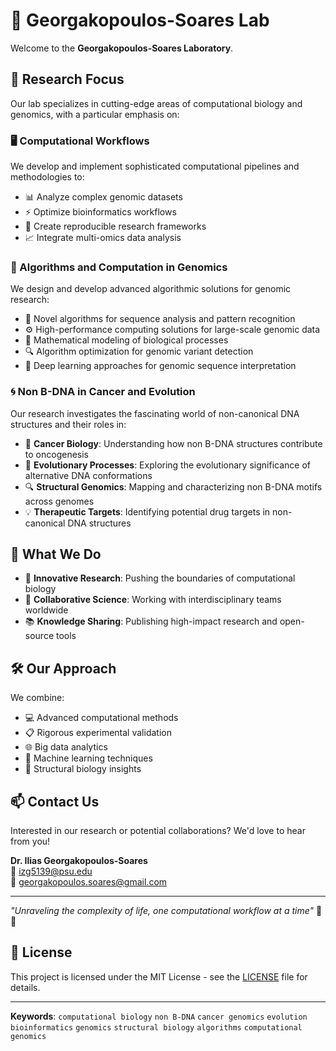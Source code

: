 # 🧬 Georgakopoulos-Soares Lab

Welcome to the **Georgakopoulos-Soares Laboratory**.

## 🔬 Research Focus

Our lab specializes in cutting-edge areas of computational biology and genomics, with a particular emphasis on:

### 🖥️ Computational Workflows

We develop and implement sophisticated computational pipelines and methodologies to:
- 📊 Analyze complex genomic datasets
- ⚡ Optimize bioinformatics workflows
- 🔧 Create reproducible research frameworks
- 📈 Integrate multi-omics data analysis

### 🧮 Algorithms and Computation in Genomics

We design and develop advanced algorithmic solutions for genomic research:
- 🧠 Novel algorithms for sequence analysis and pattern recognition
- ⚙️ High-performance computing solutions for large-scale genomic data
- 📐 Mathematical modeling of biological processes
- 🔍 Algorithm optimization for genomic variant detection
- 🌊 Deep learning approaches for genomic sequence interpretation

### 🌀 Non B-DNA in Cancer and Evolution

Our research investigates the fascinating world of non-canonical DNA structures and their roles in:
- 🎯 **Cancer Biology**: Understanding how non B-DNA structures contribute to oncogenesis
- 🧬 **Evolutionary Processes**: Exploring the evolutionary significance of alternative DNA conformations
- 🔍 **Structural Genomics**: Mapping and characterizing non B-DNA motifs across genomes
- 💡 **Therapeutic Targets**: Identifying potential drug targets in non-canonical DNA structures

## 🌟 What We Do

- 🧪 **Innovative Research**: Pushing the boundaries of computational biology
- 🤝 **Collaborative Science**: Working with interdisciplinary teams worldwide
- 📚 **Knowledge Sharing**: Publishing high-impact research and open-source tools

## 🛠️ Our Approach

We combine:
- 💻 Advanced computational methods
- 📋 Rigorous experimental validation
- 🌐 Big data analytics
- 🤖 Machine learning techniques
- 🔬 Structural biology insights

## 📫 Contact Us

Interested in our research or potential collaborations? We'd love to hear from you!

**Dr. Ilias Georgakopoulos-Soares**  
📧 izg5139@psu.edu  
📧 georgakopoulos.soares@gmail.com

---

*"Unraveling the complexity of life, one computational workflow at a time"* 🧬✨

## 📄 License

This project is licensed under the MIT License - see the [LICENSE](LICENSE) file for details.

---

**Keywords**: `computational biology` `non B-DNA` `cancer genomics` `evolution` `bioinformatics` `genomics` `structural biology` `algorithms` `computational genomics`